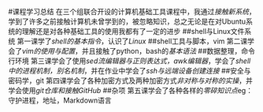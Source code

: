 #课程学习总结
在三个组联合开设的计算机基础工具课程中，我通过*接触新系统*，学到了许多之前接触计算机未曾学到的，被忽略知识，总之无论是在对Ubuntu系统的理解还是对各种基础工具的使用我都有了一定的进步
##shell与Linux文件系统
第一课学了*shell的基本指令*，认识了*Linux*
##shell工具与脚本，vim
第二课学会了*vim的使用与配置*，并且接触了python，bash的*基本语法*
##数据整理，命令行环境
第三课学会了使用*sed流编辑器与正则表达式，awk编辑器*，学会了*shell中的进程机制，别名机制*，并在作业中学会了*ssh与远端设备创建连接*
##安全与密码学，git
第四课学会了各种加密方式及两种加密方式*非对称与对称的实操*，并学会使用*git仓库和接触GitHub*
##杂项
第五课学会了各种各样的*零碎知识点*eg：守护进程，地址，Markdown语言
